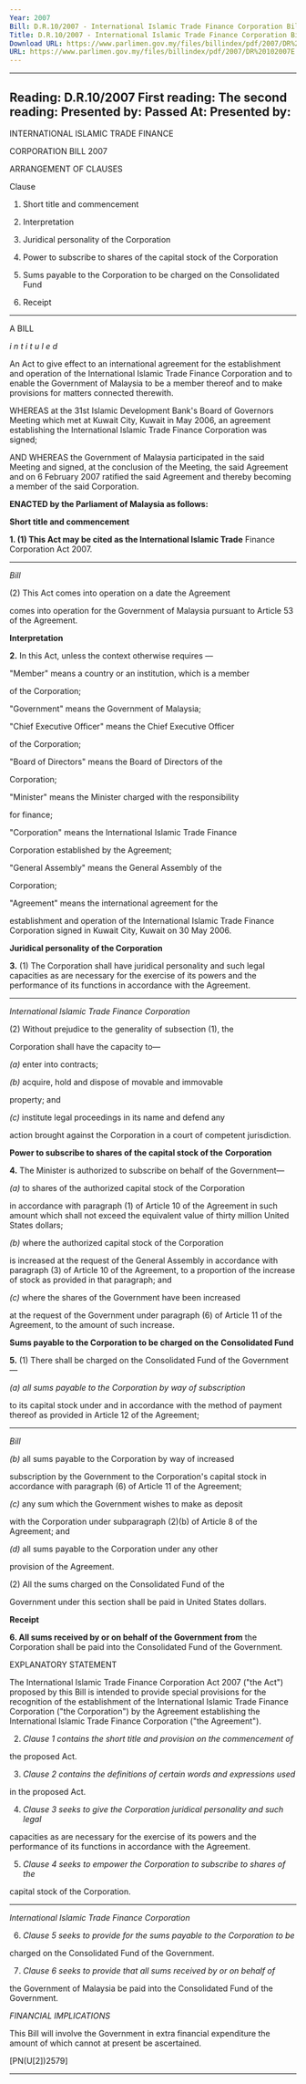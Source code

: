 ```yaml
---
Year: 2007
Bill: D.R.10/2007 - International Islamic Trade Finance Corporation Bill 2007 (Passed)
Title: D.R.10/2007 - International Islamic Trade Finance Corporation Bill 2007 (Passed)
Download URL: https://www.parlimen.gov.my/files/billindex/pdf/2007/DR%20102007E.pdf
URL: https://www.parlimen.gov.my/files/billindex/pdf/2007/DR%20102007E.pdf
---
```

---
Reading:
D.R.10/2007
First reading:
The second reading:
Presented by:
Passed At:
Presented by:
---

INTERNATIONAL ISLAMIC TRADE FINANCE

CORPORATION BILL 2007

ARRANGEMENT OF CLAUSES

Clause

1. Short title and commencement

2. Interpretation

3. Juridical personality of the Corporation

4. Power to subscribe to shares of the capital stock of the Corporation

5. Sums payable to the Corporation to be charged on the Consolidated
Fund

6. Receipt


-----

A BILL

_i n t i t u l e d_

An Act to give effect to an international agreement for the
establishment and operation of the International Islamic Trade
Finance Corporation and to enable the Government of Malaysia
to be a member thereof and to make provisions for matters
connected therewith.

WHEREAS at the 31st Islamic Development Bank's Board of
Governors Meeting which met at Kuwait City, Kuwait in May
2006, an agreement establishing the International Islamic Trade
Finance Corporation was signed;

AND WHEREAS the Government of Malaysia participated in the
said Meeting and signed, at the conclusion of the Meeting, the said
Agreement and on 6 February 2007 ratified the said Agreement
and thereby becoming a member of the said Corporation.

**ENACTED by the Parliament of Malaysia as follows:**

**Short title and commencement**

**1.  (1)  This Act may be cited as the International Islamic Trade**
Finance Corporation Act 2007.


-----

_Bill_

(2) This Act comes into operation on a date the Agreement

comes into operation for the Government of Malaysia pursuant
to Article 53 of the Agreement.

**Interpretation**

**2.** In this Act, unless the context otherwise requires —

"Member" means a country or an institution, which is a member

of the Corporation;

"Government" means the Government of Malaysia;

"Chief Executive Officer" means the Chief Executive Officer

of the Corporation;

"Board of Directors" means the Board of Directors of the

Corporation;

"Minister" means the Minister charged with the responsibility

for finance;

"Corporation" means the International Islamic Trade Finance

Corporation established by the Agreement;

"General Assembly" means the General Assembly of the

Corporation;

"Agreement" means the international agreement for the

establishment and operation of the International Islamic
Trade Finance Corporation signed in Kuwait City, Kuwait on
30 May 2006.

**Juridical personality of the Corporation**

**3.** (1)  The Corporation shall have juridical personality and such
legal capacities as are necessary for the exercise of its powers
and the performance of its functions in accordance with the
Agreement.


-----

_International Islamic Trade Finance Corporation_

(2) Without prejudice to the generality of subsection (1), the

Corporation shall have the capacity to—

_(a)_ enter into contracts;

_(b)_ acquire, hold and dispose of movable and immovable

property; and

_(c)_ institute legal proceedings in its name and defend any

action brought against the Corporation in a court of
competent jurisdiction.

**Power to subscribe to shares of the capital stock of the**
**Corporation**

**4.** The Minister is authorized to subscribe on behalf of the
Government—

_(a)_ to shares of the authorized capital stock of the Corporation

in accordance with paragraph (1) of Article 10 of the
Agreement in such amount which shall not exceed
the equivalent value of thirty million United States
dollars;

_(b)_ where the authorized capital stock of the Corporation

is increased at the request of the General Assembly
in accordance with paragraph (3) of Article 10 of the
Agreement, to a proportion of the increase of stock as
provided in that paragraph; and

_(c)_ where the shares of the Government have been increased

at the request of the Government under paragraph (6)
of Article 11 of the Agreement, to the amount of such
increase.

**Sums payable to the Corporation to be charged on the**
**Consolidated Fund**

**5.** (1)  There shall be charged on the Consolidated Fund of the
Government—

_(a) all sums payable to the Corporation by way of subscription_

to its capital stock under and in accordance with the
method of payment thereof as provided in Article 12
of the Agreement;


-----

_Bill_


_(b)_ all sums payable to the Corporation by way of increased

subscription by the Government to the Corporation's
capital stock in accordance with paragraph (6) of Article
11 of the Agreement;

_(c)_ any sum which the Government wishes to make as deposit

with the Corporation under subparagraph (2)(b) of Article
8 of the Agreement; and

_(d)_ all sums payable to the Corporation under any other

provision of the Agreement.

(2) All the sums charged on the Consolidated Fund of the

Government under this section shall be paid in United States
dollars.

**Receipt**

**6. All sums received by or on behalf of the Government from**
the Corporation shall be paid into the Consolidated Fund of the
Government.

EXPLANATORY STATEMENT

The International Islamic Trade Finance Corporation Act 2007 ("the Act")
proposed by this Bill is intended to provide special provisions for the recognition
of the establishment of the International Islamic Trade Finance Corporation
("the Corporation") by the Agreement establishing the International Islamic
Trade Finance Corporation ("the Agreement").

2. _Clause 1 contains the short title and provision on the commencement of_

the proposed Act.

3. _Clause 2 contains the definitions of certain words and expressions used_

in the proposed Act.

4. _Clause 3 seeks to give the Corporation juridical personality and such legal_

capacities as are necessary for the exercise of its powers and the performance
of its functions in accordance with the Agreement.

5. _Clause 4 seeks to empower the Corporation to subscribe to shares of the_

capital stock of the Corporation.


-----

_International Islamic Trade Finance Corporation_

6. _Clause 5 seeks to provide for the sums payable to the Corporation to be_

charged on the Consolidated Fund of the Government.

7. _Clause 6 seeks to provide that all sums received by or on behalf of_

the Government of Malaysia be paid into the Consolidated Fund of the
Government.

_FINANCIAL IMPLICATIONS_

This Bill will involve the Government in extra financial expenditure the amount
of which cannot at present be ascertained.

[PN(U[2])2579]


-----

